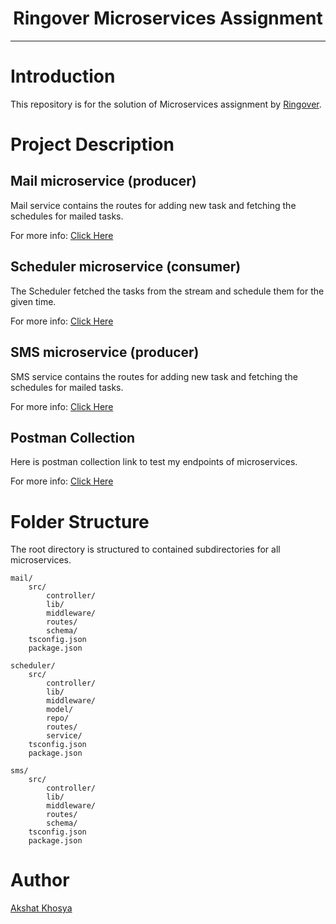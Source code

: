 <p align='center'>
<h1 align='center'>Ringover Microservices Assignment</h1>
</p>

---

# Introduction

This repository is for the solution of Microservices assignment by [Ringover](https://ringover.com).

# Project Description

## Mail microservice (producer)

Mail service contains the routes for adding new task and fetching the schedules for mailed tasks.

For more info: [Click Here](./mail/README.md)

## Scheduler microservice (consumer)

The Scheduler fetched the tasks from the stream and schedule them for the given time.

For more info: [Click Here](./scheduler/README.md)

## SMS microservice (producer)

SMS service contains the routes for adding new task and fetching the schedules for mailed tasks.

For more info: [Click Here](./sms/README.md)

## Postman Collection

Here is postman collection link to test my endpoints of microservices.

For more info: [Click Here](https://elements.getpostman.com/redirect?entityId=15879313-9330652d-3af9-49bd-8373-6e13a3b4d070&entityType=collection)
# Folder Structure

The root directory is structured to contained subdirectories for all microservices.

```
mail/
    src/
        controller/
        lib/
        middleware/
        routes/
        schema/
    tsconfig.json
    package.json

scheduler/
    src/
        controller/
        lib/
        middleware/
        model/
        repo/
        routes/
        service/
    tsconfig.json
    package.json

sms/
    src/
        controller/
        lib/
        middleware/
        routes/
        schema/
    tsconfig.json
    package.json
```

# Author

[Akshat Khosya](https://github.com/akshat-khosya)

